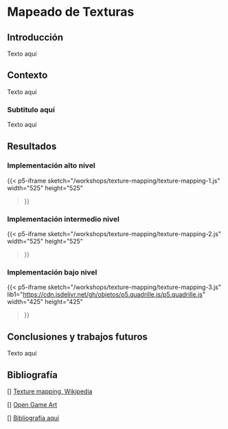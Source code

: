 # Mapeado de Texturas

## Introducción
<div style="text-align: justify">
Texto aquí
</div>

## Contexto
<div style="text-align: justify">
Texto aquí
</div>

### Subtitulo aquí
<div style="text-align: justify">
Texto aquí
</div>

## Resultados
### Implementación alto nivel
{{< p5-iframe sketch="/workshops/texture-mapping/texture-mapping-1.js"
   width="525" height="525"
>}}

### Implementación intermedio nivel
{{< p5-iframe sketch="/workshops/texture-mapping/texture-mapping-2.js"
   width="525" height="525"
>}}

### Implementación bajo nivel
{{< p5-iframe sketch="/workshops/texture-mapping/texture-mapping-3.js"
   lib1="https://cdn.jsdelivr.net/gh/objetos/p5.quadrille.js/p5.quadrille.js"
   width="425" height="425"
>}}

## Conclusiones y trabajos futuros
<div style="text-align: justify">
Texto aquí
</div>

## Bibliografía
[]
[Texture mapping, Wikipedia](https://en.wikipedia.org/wiki/Texture_mapping)

[]
[Open Game Art](https://opengameart.org/content/rpg-item-collection-3)

[]
[Bibliografía aquí](link-here)
